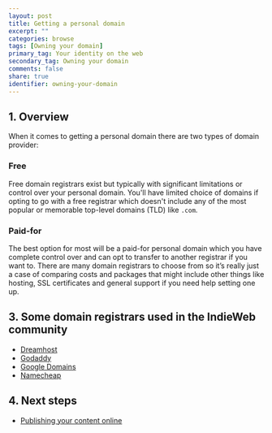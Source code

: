 ```yaml
---
layout: post
title: Getting a personal domain
excerpt: ""
categories: browse
tags: [Owning your domain]
primary_tag: Your identity on the web
secondary_tag: Owning your domain
comments: false
share: true
identifier: owning-your-domain
---
```

## 1. Overview
When it comes to getting a personal domain there are two types of domain provider: 

### Free
Free domain registrars exist but typically with significant limitations or control over your personal domain. You'll have limited choice of domains if opting to go with a free registrar which doesn't include any of the most popular or memorable top-level domains (TLD) like <code>.com</code>. 

### Paid-for
The best option for most will be a paid-for personal domain which you have complete control over and can opt to transfer to another registrar if you want to. There are many domain registrars to choose from so it’s really just a case of comparing costs and packages that might include other things like hosting, SSL certificates and general support if you need help setting one up.

## 3. Some domain registrars used in the IndieWeb community
- [Dreamhost](https://www.dreamhost.com/)
- [Godaddy](https://godaddy.com/)
- [Google Domains](https://domains.google)
- [Namecheap](https://www.namecheap.com)

## 4. Next steps
- [Publishing your content online](/browse/publishing-your-content)
